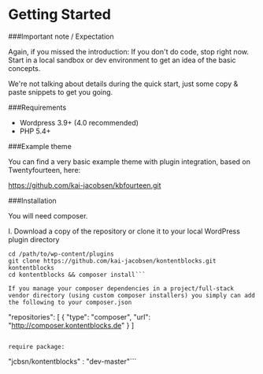 # Getting Started

###Important note / Expectation

Again, if you missed the introduction: If you don't do code, stop right now.  
Start in a local sandbox or dev environment to get an idea of the basic concepts.

We're not talking about details during the quick start, just some copy & paste snippets to get you going.

###Requirements

* Wordpress 3.9+ (4.0 recommended)
* PHP 5.4+

###Example theme

You can find a very basic example theme with plugin integration, based on Twentyfourteen, here:

https://github.com/kai-jacobsen/kbfourteen.git

###Installation

You will need composer.

I. Download a copy of the repository or clone it to your local WordPress plugin directory  
```
cd /path/to/wp-content/plugins    
git clone https://github.com/kai-jacobsen/kontentblocks.git kontentblocks  
cd kontentblocks && composer install```

If you manage your composer dependencies in a project/full-stack vendor directory (using custom composer installers) you simply can add the following to your composer.json

```
"repositories": [
        {
            "type": "composer",
            "url": "http://composer.kontentblocks.de"
        }
    ]
```

require package:

```
"jcbsn/kontentblocks" : "dev-master"```


